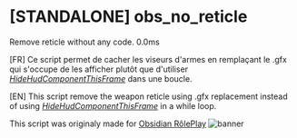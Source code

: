 # [STANDALONE] obs_no_reticle
Remove reticle without any code. 0.0ms

[FR]
Ce script permet de cacher les viseurs d'armes en remplaçant le .gfx qui s'occupe de les afficher plutôt que d'utiliser [_HideHudComponentThisFrame_](https://docs.fivem.net/natives/?_0x6806C51AD12B83B8) dans une boucle.

[EN]
This script remove the weapon reticle using .gfx replacement instead of using [_HideHudComponentThisFrame_](https://docs.fivem.net/natives/?_0x6806C51AD12B83B8) in a while loop.

This script was originaly made for [Obsidian RôlePlay](https://obsidianrp.fr)
![banner](https://i.imgur.com/BHx3i8X.png)
